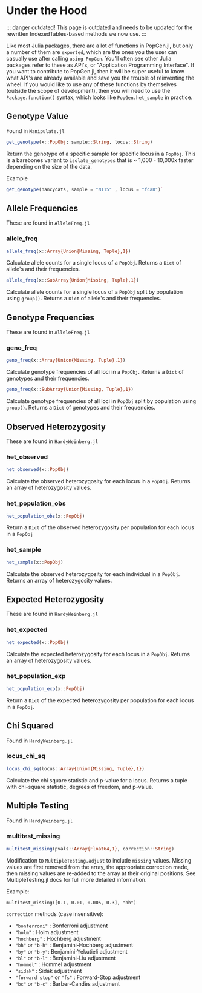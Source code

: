 # Under the Hood
::: danger outdated!
This page is outdated and needs to be updated for the rewritten IndexedTables-based methods we now use.
:::

Like most Julia packages, there are a lot of functions in PopGen.jl, but only a number of them are `exported`, which are the ones you the user can casually use after calling `using PopGen`. You'll often see other Julia packages refer to these as API's, or "Application Programming Interface". If you want to contribute to PopGen.jl, then it will be super useful to know what API's are already available and save you the trouble of reinventing the wheel. If you would like to use any of these functions by themselves (outside the scope of development), then you will need to use the `Package.function()` syntax, which looks like `PopGen.het_sample` in practice. 



## Genotype Value

Found in `Manipulate.jl`

```julia
get_genotype(x::PopObj; sample::String, locus::String)
```

Return the genotype of a specific sample for specific locus in a `PopObj`. This is a barebones variant to `isolate_genotypes` that is ~ 1,000 - 10,000x faster depending on the size of the data.

Example

```julia
get_genotype(nancycats, sample = "N115" , locus = "fca8")`
```



## Allele Frequencies

These are found in `AlleleFreq.jl`

### allele_freq

```julia
allele_freq(x::Array{Union{Missing, Tuple},1})
```

Calculate allele counts for a single locus of a `PopObj`. Returns a `Dict` of allele's and their frequencies.

```julia
allele_freq(x::SubArray{Union{Missing, Tuple},1})
```

Calculate allele counts for a single locus of a `PopObj` split by population using `group()`. Returns a `Dict` of allele's and their frequencies.



## Genotype Frequencies

These are found in `AlleleFreq.jl`

### geno_freq

```julia
geno_freq(x::Array{Union{Missing, Tuple},1})
```

Calculate genotype frequencies of all loci in a `PopObj`. Returns a `Dict` of genotypes and their frequencies. 

```julia
geno_freq(x::SubArray{Union{Missing, Tuple},1})
```

Calculate genotype frequencies of all loci in `PopObj` split by population using `group()`. Returns a `Dict` of genotypes and their frequencies.



## Observed Heterozygosity

These are found in `HardyWeinberg.jl`

### het_observed

```julia
het_observed(x::PopObj)
```

Calculate the observed heterozygosity for each locus in a `PopObj`. Returns an array of heterozygosity values.

### het_population_obs

```julia
het_population_obs(x::PopObj)
```

Return a `Dict` of the observed heterozygosity per population for each locus in a `PopObj`

### het_sample

```julia
het_sample(x::PopObj)
```

Calculate the observed heterozygosity for each individual in a `PopObj`. Returns an array of heterozygosity values.



## Expected Heterozygosity

These are found in `HardyWeinberg.jl`

### het_expected

```julia
het_expected(x::PopObj)
```

Calculate the expected heterozygosity for each locus in a `PopObj`. Returns an array of heterozygosity values.

### het_population_exp

```julia
het_population_exp(x::PopObj)
```

Return a `Dict` of the expected heterozygosity per population for each locus in a `PopObj`.



## Chi Squared

Found in `HardyWeinberg.jl`

### locus_chi_sq

```julia
locus_chi_sq(locus::Array{Union{Missing, Tuple},1})
```

Calculate the chi square statistic and p-value for a locus. Returns a tuple with chi-square statistic, degrees of freedom, and p-value.

## Multiple Testing

Found in `HardyWeinberg.jl`

### multitest_missing

```julia
multitest_missing(pvals::Array{Float64,1}, correction::String)
```

Modification to `MultipleTesting.adjust` to include `missing` values. Missing values are first removed from the array, the appropriate correction made, then missing values are re-added to the array at their original positions. See MultipleTesting.jl docs for full more detailed information.

Example:

`multitest_missing([0.1, 0.01, 0.005, 0.3], "bh")`

`correction` methods (case insensitive):

- `"bonferroni"` : Bonferroni adjustment
- `"holm"` : Holm adjustment
- `"hochberg"` : Hochberg adjustment
- `"bh"` or `"b-h"` : Benjamini-Hochberg adjustment
- `"by"` or `"b-y"`: Benjamini-Yekutieli adjustment
- `"bl"` or `"b-l"` : Benjamini-Liu adjustment
- `"hommel"` : Hommel adjustment
- `"sidak"` : Šidák adjustment
- `"forward stop"` or `"fs"` : Forward-Stop adjustment
- `"bc"` or `"b-c"` : Barber-Candès adjustment
